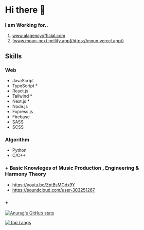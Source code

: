 # Hi there 👋

<!--
**JinhyukKo/JinhyukKo** is a ✨ _special_ ✨ repository because its `README.md` (this file) appears on your GitHub profile.

Here are some ideas to get you started:

- 🔭 I’m currently working on ...
- 🌱 I’m currently learning ...
- 👯 I’m looking to collaborate on ...
- 🤔 I’m looking for help with ...
- 💬 Ask me about ...
- 📫 How to reach me: ...
- 😄 Pronouns: ...
- ⚡ Fun fact: ...
-->

### I am Working for.. 
 1. www.alagencyofficial.com
 2. [www.moun-next.netlify.app](https://moun.vercel.app/)


## Skills
### Web
- JavaScript
- TypeScript *
- React.js
- Tailwind *
- Next.js *
- Node.js
- Express.js
- Firebase
- SASS
- SCSS

### Algorithm
- Python
- C/C++

### + Basic Knowleges of Music Production , Engineering & Harmony Theory
- https://youtu.be/ZptBsMCdx9Y
- https://soundcloud.com/user-303251267
### + 


[![Anurag's GitHub stats](https://github-readme-stats.vercel.app/api?username=JinhyukKo)](https://github.com/anuraghazra/github-readme-stats)

[![Top Langs](https://github-readme-stats.vercel.app/api/top-langs/?username=JinhyukKo&layout=donut)](https://github.com/anuraghazra/github-readme-stats)

